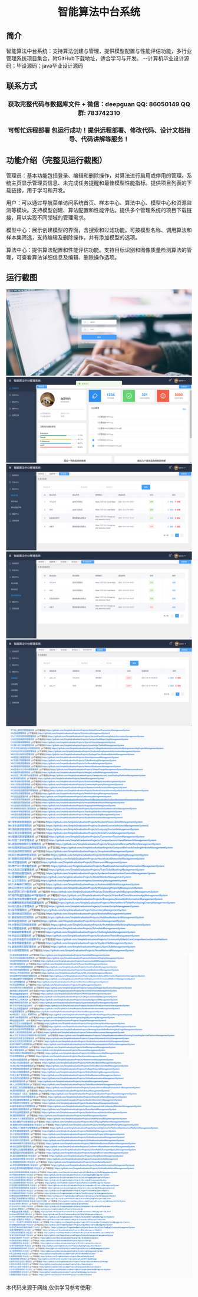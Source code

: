 <p><h1 align="center">智能算法中台系统</h1></p>

## 简介
智能算法中台系统：支持算法创建与管理，提供模型配置与性能评估功能，多行业管理系统项目集合，附GitHub下载地址，适合学习与开发。    --计算机毕业设计源码；毕设源码；java毕业设计源码


## 联系方式
<p><h3 align="center">获取完整代码与数据库文件 + 微信：deepguan QQ: 86050149 QQ群: 783742310</h3></p>
<p><h3 align="center">可帮忙远程部署 包运行成功！提供远程部署、修改代码、设计文档指导、代码讲解等服务！</h3></p>

## 功能介绍（完整见运行截图）
管理员：基本功能包括登录、编辑和删除操作，对算法进行启用或停用的管理。系统主页显示管理员信息、未完成任务提醒和最佳模型性能指标。提供项目列表的下载链接，用于学习和开发。

用户：可以通过导航菜单访问系统首页、样本中心、算法中心、模型中心和资源监测等模块。支持模型创建、算法配置和性能评估。提供多个管理系统的项目下载链接，用以实现不同领域的管理需求。

模型中心：展示创建模型的界面，含搜索和过滤功能。可按模型名称、调用算法和样本集筛选，支持编辑及删除操作，并有添加模型的选项。

算法中心：提供算法配置和性能评估功能。支持目标识别和图像质量检测算法的管理，可查看算法详细信息及编辑、删除操作选项。


## 运行截图
![](imgs/588112-20221008155539859-1290369059.png)
![](imgs/588112-20221008155613205-32660813.png)
![](imgs/588112-20221008155617532-1994626855.png)
![](imgs/588112-20221008155623291-1031346105.png)
![](imgs/588112-20221008155633403-846334969.png)
![](imgs/588112-20220922103526339-1493007170.png)
![](imgs/588112-20220922103543790-1329624097.png)
![](imgs/588112-20220922103559105-1654136839.png)
![](imgs/588112-20220922103617450-1858868571.png)
![](imgs/588112-20220922103637646-959105862.png)

<p>本代码来源于网络,仅供学习参考使用!</p>
